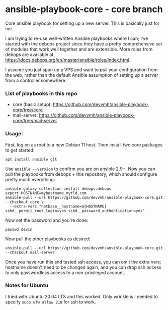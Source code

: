 # ansible-playbook-core - core branch

Core ansible playbook for setting up a new server. This is basically just for me.

I am trying to re-use well-written Ansible playbooks where I can; I've started with the debops project since they have a pretty comprehensive set of modules that work well together and are extensible. More roles from debops are available at https://docs.debops.org/en/master/ansible/roles/index.html.

I assume you just spun up a VPS and want to *pull* your configuration from the web, rather than the default Ansible assumption of setting up a server from a controller somewhere.

### List of playbooks in this repo

- core (basic setup): https://github.com/devvmh/ansible-playbook-core/tree/core
- mail-server: https://github.com/devvmh/ansible-playbook-core/tree/mail-server

### Usage:

First, log on as root to a new Debian 11 host. Then install two core packages to get started:

    apt install ansible git

Use `ansible --version` to confirm you are on ansible 2.9+. Now you can pull the playbooks from debops + this repository, which should configure pretty much everything:

    ansible-galaxy collection install debops.debops
    export HOSTNAME=myhostname.mytld.com
    ansible-pull --url https://github.com/devvmh/ansible-playbook-core.git --checkout core \
      --extra-vars "netbase__hostname=${HOSTNAME} sshd__permit_root_login=yes sshd__password_authentication=yes"

Now set the password and you're done:

    passwd devin

Now pull the other playbooks as desired:

    ansible-pull --url https://github.com/devvmh/ansible-playbook-core.git --checkout mail-server

Once you have run this and tested ssh access, you can omit the extra vars; hostname doesn't need to be changed again, and you can drop ssh access to only passwordless access to a non-privileged account.

### Notes for Ubuntu

I tried with Ubuntu 20.04 LTS and this worked. Only wrinkle is I needed to specify `sudo ufw allow 218` for ssh to work.

